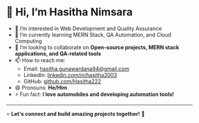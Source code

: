 # 👋 Hi, I’m Hasitha Nimsara

- 👀 I’m interested in Web Development and Quality Assurance
- 🌱 I’m currently learning MERN Stack, QA Automation, and Cloud Computing
- 💞️ I’m looking to collaborate on **Open-source projects, MERN stack applications, and QA-related tools**
- 📫 How to reach me:
  - Email: [hasitha.gunawardana94@gmail.com](mailto:hasitha.gunawardana94@gmail.com)
  - LinkedIn: [linkedin.com/in/hasitha2003](https://www.linkedin.com/in/hasitha2003/)
  - GitHub: [github.com/Hasitha222](https://github.com/Hasitha222)
- 😄 Pronouns: **He/Him**
- ⚡ Fun fact: **I love automobiles and developing automation tools!**

---
⭐️ **Let's connect and build amazing projects together!** 🚀
